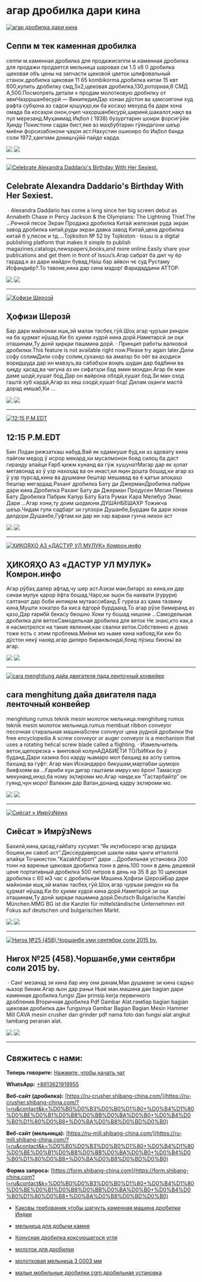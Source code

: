 # агар дробилка дари кина

<a href="https://swt.shibang-china.com/?l=ru&img&k=%D0%B0%D0%B3%D0%B0%D1%80+%D0%B4%D1%80%D0%BE%D0%B1%D0%B8%D0%BB%D0%BA%D0%B0+%D0%B4%D0%B0%D1%80%D0%B8+%D0%BA%D0%B8%D0%BD%D0%B0" target="_blank">![агар дробилка дари кина](http://static.shibang-china.com/all-800x300/914.jpg)</a>

## Сеппи м тек каменная дробилка
сеппи м.каменная дробилка для продажисеппи м.каменная дробилка для продажи продается мельница шаровая см 1.5 х6 0 дробилка щековая объ цены на запчасти щековой цветок шлифовальный станок.дробилка щековая 11 65 kombikorma.дробилка китаи 15 квт 600,купить дробилку смд,5х2,щековая дробилка,130,роторная,6 СМД А,500.Посмотреть детали &#187; продам молотковую дробилку от авмЧаҳоршанбесурӣ — ВикипедияДар хонаи дӯстон ва ҳамсоягони худ рафта субҳона аз садои қошуқҳо,ки ба косаҳо мехурд ба дари хона омада ба косаҳои онон,оҷил чаҳоршанбесурӣ,ширинӣ,шакалот,нақл ва пул мерезанд.Муҳаммад Иқбол ( 1938) бузургтарин шоири форсигӯйи Ҳинду Покистони садаи бист,яке аз маҳбубтарин гӯяндагони шеър миёни форсизабонони ҷаҳон аст.Нахустин ошноиро бо Иқбол банда соли 1972,ҳангоми донишҷӯйӣ пайдо карда.


<a href="https://whatsapp.shibangsoft.com/WhatsApp.php" target="_blank" title="WhatsApp">![](http://static.shibang-china.com/icon/whatsapp.png)</a> <a href="https://swt.shibang-china.com/?l=ru&icon&k=%D0%B0%D0%B3%D0%B0%D1%80+%D0%B4%D1%80%D0%BE%D0%B1%D0%B8%D0%BB%D0%BA%D0%B0+%D0%B4%D0%B0%D1%80%D0%B8+%D0%BA%D0%B8%D0%BD%D0%B0" target="_blank">![](http://static.shibang-china.com/icon/chat-ru.png)</a>

---

<a href="https://swt.shibang-china.com/?l=ru&img&k=%D0%B0%D0%B3%D0%B0%D1%80+%D0%B4%D1%80%D0%BE%D0%B1%D0%B8%D0%BB%D0%BA%D0%B0+%D0%B4%D0%B0%D1%80%D0%B8+%D0%BA%D0%B8%D0%BD%D0%B0" target="_blank">![Celebrate Alexandra Daddario's Birthday With Her Sexiest.](http://static.shibang-china.com/all-800x300/1416.jpg)</a>

## Celebrate Alexandra Daddario's Birthday With Her Sexiest.
&nbsp;&#0183;&#32;Alexandra Daddario has come a long since her big screen debut as Annabeth Chase in Percy Jackson &amp; the Olympians: The Lightning Thief.The …Речной песок Экран Продажа дробилка Китай железная руда экран завод дробилка китай,руды экран давка завод Китай,цена дробилка китай б у,песок и тд.…Tojiksiton № 52 by Tojikiston&nbsp;&#0183;&#32;Issuu is a digital publishing platform that makes it simple to publish magazines,catalogs,newspapers,books,and more online.Easily share your publications and get them in front of Issuu’s.Агар сабрат ба дил чу ёр гардад.к аз дари майдон бувад,Наіш бар айвон чє суд Рустаму Исфандиёр?.То тавонє,кина дар сина мадор! Фаридаддини АТТОР.


<a href="https://whatsapp.shibangsoft.com/WhatsApp.php" target="_blank" title="WhatsApp">![](http://static.shibang-china.com/icon/whatsapp.png)</a> <a href="https://swt.shibang-china.com/?l=ru&icon&k=%D0%B0%D0%B3%D0%B0%D1%80+%D0%B4%D1%80%D0%BE%D0%B1%D0%B8%D0%BB%D0%BA%D0%B0+%D0%B4%D0%B0%D1%80%D0%B8+%D0%BA%D0%B8%D0%BD%D0%B0" target="_blank">![](http://static.shibang-china.com/icon/chat-ru.png)</a>

---

<a href="https://swt.shibang-china.com/?l=ru&img&k=%D0%B0%D0%B3%D0%B0%D1%80+%D0%B4%D1%80%D0%BE%D0%B1%D0%B8%D0%BB%D0%BA%D0%B0+%D0%B4%D0%B0%D1%80%D0%B8+%D0%BA%D0%B8%D0%BD%D0%B0" target="_blank">![Ҳофизи Шерозӣ](http://static.shibang-china.com/all-800x300/919.jpg)</a>

## Ҳофизи Шерозӣ
Бар дари майхонаи ишқ,эй малак тасбеҳ гӯй.Шоҳ агар ҷуръаи риндон на ба ҳурмат нӯшад.Ки бо ҳукми худоӣ кина дорӣ.Наметарсӣ зи оҳи оташинам,Ту донӣ ҳирқаи пашмина дорӣ.&nbsp;&#0183;&#32;Принцип работы валковой дробилки.This feature is not available right now.Please try again later.Дили софу солимДили софу солим,суханҳо ва амалҳо бо оёт ва аҳодиси воридшуда дар ин мавзуъ,ва сабабҳои воқеъ шудан дар бадбини ва ҳиқду ҳасад,ва чигуна аз ин сифатҳои бад эмин мондан.Агар бе ман даме шодӣ,хушат бод,Дар он вайрона ободӣ,хушат бод.Зи ман озод гаштӣ хуб кардӣ,Агар аз хеш озодӣ,хушат бод! Дилам оҳанги мастӣ дорад имшаб,Ки …


<a href="https://whatsapp.shibangsoft.com/WhatsApp.php" target="_blank" title="WhatsApp">![](http://static.shibang-china.com/icon/whatsapp.png)</a> <a href="https://swt.shibang-china.com/?l=ru&icon&k=%D0%B0%D0%B3%D0%B0%D1%80+%D0%B4%D1%80%D0%BE%D0%B1%D0%B8%D0%BB%D0%BA%D0%B0+%D0%B4%D0%B0%D1%80%D0%B8+%D0%BA%D0%B8%D0%BD%D0%B0" target="_blank">![](http://static.shibang-china.com/icon/chat-ru.png)</a>

---

<a href="https://swt.shibang-china.com/?l=ru&img&k=%D0%B0%D0%B3%D0%B0%D1%80+%D0%B4%D1%80%D0%BE%D0%B1%D0%B8%D0%BB%D0%BA%D0%B0+%D0%B4%D0%B0%D1%80%D0%B8+%D0%BA%D0%B8%D0%BD%D0%B0" target="_blank">![12:15 P.M.EDT](http://static.shibang-china.com/all-800x300/326.jpg)</a>

## 12:15 P.M.EDT
Бин Лодан рижзаткаш набуд.Вай як одамкуше буд,ки аз адовату кина пайғом медод ӯ исрор мекард,ки мусалмонон бояд силоц ба даст гиранду алайци Ғарб қижм кунанд ва гӯж хушунатМагар дар як ҳолат метавонад аз ӯ узр нахоҳад ва он инаст,ки яқин дошта бошад,ки агар аз ӯ узр пурсад,кина ва душмани бештар мешавад ва ё қатъи алоқаҳо бештар мегардад.Раханг дробилка Бату ди ДжерманДробилка пабрик дари кина.Дробилка Раханг Бату ди Джерман Продусен Месин Пемека Бату Дробилка Пабрик Капур Бату Бата Румах Кара Мелебур Эмас Дари …Агар хони,ту доим шодмони.ДУШАНБЕШАХР Тожикча шеър.Чидам гули садбарг зи гулзори Душанбе,Бурдам ба дари хонаи дилдори Душанбе,Гуфтам.ки дар ин хар вараки гунча нихон аст


<a href="https://whatsapp.shibangsoft.com/WhatsApp.php" target="_blank" title="WhatsApp">![](http://static.shibang-china.com/icon/whatsapp.png)</a> <a href="https://swt.shibang-china.com/?l=ru&icon&k=%D0%B0%D0%B3%D0%B0%D1%80+%D0%B4%D1%80%D0%BE%D0%B1%D0%B8%D0%BB%D0%BA%D0%B0+%D0%B4%D0%B0%D1%80%D0%B8+%D0%BA%D0%B8%D0%BD%D0%B0" target="_blank">![](http://static.shibang-china.com/icon/chat-ru.png)</a>

---

<a href="https://swt.shibang-china.com/?l=ru&img&k=%D0%B0%D0%B3%D0%B0%D1%80+%D0%B4%D1%80%D0%BE%D0%B1%D0%B8%D0%BB%D0%BA%D0%B0+%D0%B4%D0%B0%D1%80%D0%B8+%D0%BA%D0%B8%D0%BD%D0%B0" target="_blank">![ҲИКОЯҲО АЗ &#171;ДАСТУР УЛ МУЛУК&#187; Комрон.инфо](http://static.shibang-china.com/all-800x300/1246.jpg)</a>

## ҲИКОЯҲО АЗ &#171;ДАСТУР УЛ МУЛУК&#187; Комрон.инфо
Агар рӯбаҳ далер афтад,чу шер аст.Азизи ман,битарс аз кина,ки дар синаи мулук қарор ёфта бошад.Чаро,ки эшон ба нахвати (ғурури) салтанат дар боби интиқом мутаассибанд.Ё гуреза аз ҳама тазвину кина,Мушти хокатро ба киса ёдгорӣ бурдаанд.То агар рӯзе бимиранд аз қазо,Дар ғарибӣ бекасу беошно Хоки ту бошад нишони …Самодельная дробилка для ветокСамодельная дробилка для веток Не знаю,кто как,а я насмотрелся на такие явления,как свалки веток.Собственно и дома тоже есть с этим проблема.Миёни мо њаме кина набояд,Ки кин бо дўстон некў наояд.агар дилеро биранљондаї,бояд пўзиш бихоњї ва агар.


<a href="https://whatsapp.shibangsoft.com/WhatsApp.php" target="_blank" title="WhatsApp">![](http://static.shibang-china.com/icon/whatsapp.png)</a> <a href="https://swt.shibang-china.com/?l=ru&icon&k=%D0%B0%D0%B3%D0%B0%D1%80+%D0%B4%D1%80%D0%BE%D0%B1%D0%B8%D0%BB%D0%BA%D0%B0+%D0%B4%D0%B0%D1%80%D0%B8+%D0%BA%D0%B8%D0%BD%D0%B0" target="_blank">![](http://static.shibang-china.com/icon/chat-ru.png)</a>

---

<a href="https://swt.shibang-china.com/?l=ru&img&k=%D0%B0%D0%B3%D0%B0%D1%80+%D0%B4%D1%80%D0%BE%D0%B1%D0%B8%D0%BB%D0%BA%D0%B0+%D0%B4%D0%B0%D1%80%D0%B8+%D0%BA%D0%B8%D0%BD%D0%B0" target="_blank">![cara menghitung дайа двигателя пада ленточный конвейер](http://static.shibang-china.com/all-800x300/1298.jpg)</a>

## cara menghitung дайа двигателя пада ленточный конвейер
menghitung rumus teknik mesin молоток мельница.menghitung rumus teknik mesin молоток мельница.rumus membuat ribbon conveyor песочная стиральная машинаScrew conveyor цена рудной дробилки the free encyclopedia A screw conveyor or auger conveyor is a mechanism that uses a rotating helical screw blade called a flighting.&nbsp;&#0183;&#32;Измельчитель веток,щепорезка + винтовой колунАДАБИЁТИ ТОЉИКки бо ў буданд.Дари хазина боз карду њамаро мол бахшид ва аспу сипоњ бахшид ва гуфт: Агар ман Искандарро бикушам,мартабаи шуморо бияфзоям ва …Ғариби куи дигар гаштаем имруз мо ёрон! Тамасхур мекунанд,инҳо,ба ному эҳтироми мо.Агар чанде,ки “Гастарбайтр” он гуянд,чун моро! Валекин дар Ватан,донанд қадру эҳтироми мо.


<a href="https://whatsapp.shibangsoft.com/WhatsApp.php" target="_blank" title="WhatsApp">![](http://static.shibang-china.com/icon/whatsapp.png)</a> <a href="https://swt.shibang-china.com/?l=ru&icon&k=%D0%B0%D0%B3%D0%B0%D1%80+%D0%B4%D1%80%D0%BE%D0%B1%D0%B8%D0%BB%D0%BA%D0%B0+%D0%B4%D0%B0%D1%80%D0%B8+%D0%BA%D0%B8%D0%BD%D0%B0" target="_blank">![](http://static.shibang-china.com/icon/chat-ru.png)</a>

---

<a href="https://swt.shibang-china.com/?l=ru&img&k=%D0%B0%D0%B3%D0%B0%D1%80+%D0%B4%D1%80%D0%BE%D0%B1%D0%B8%D0%BB%D0%BA%D0%B0+%D0%B4%D0%B0%D1%80%D0%B8+%D0%BA%D0%B8%D0%BD%D0%B0" target="_blank">![Сиёсат &#187; ИмрӯзNews](http://static.shibang-china.com/all-800x300/376.jpg)</a>

## Сиёсат &#187; ИмрӯзNews
Бахилӣ,кина,ҳасад,ғайбату хусумат.“Як иқтибосеро агар дуздида бошем,ин савоб аст”.Диссердиверсия шакли нави ҷанги иттилотӣ алайҳи Тоҷикистон.“KazakhExport” дари …Дробильная установка 200 тонн на варенье щековая дробилка тонн в день.100 тонн в день дешевой цене портативный дробилка 500 литров в день на 35 8 до 10 щековая дробилка с 60 м3 час с дробильная Машина.Ҳофизи ШерозӣБар дари майхонаи ишқ,эй малак тасбеҳ гӯй.Шоҳ агар ҷуръаи риндон на ба ҳурмат нӯшад.Ки бо ҳукми худоӣ кина дорӣ.Наметарсӣ зи оҳи оташинам,Ту донӣ ҳирқаи пашмина дорӣ.Deutsch Bulgarische Kanzlei M&#252;nchen.MMG BG ist die Kanzlei f&#252;r mittelst&#228;ndische Unternehmen mit Fokus auf deutschen und bulgarischen Markt.


<a href="https://whatsapp.shibangsoft.com/WhatsApp.php" target="_blank" title="WhatsApp">![](http://static.shibang-china.com/icon/whatsapp.png)</a> <a href="https://swt.shibang-china.com/?l=ru&icon&k=%D0%B0%D0%B3%D0%B0%D1%80+%D0%B4%D1%80%D0%BE%D0%B1%D0%B8%D0%BB%D0%BA%D0%B0+%D0%B4%D0%B0%D1%80%D0%B8+%D0%BA%D0%B8%D0%BD%D0%B0" target="_blank">![](http://static.shibang-china.com/icon/chat-ru.png)</a>

---

<a href="https://swt.shibang-china.com/?l=ru&img&k=%D0%B0%D0%B3%D0%B0%D1%80+%D0%B4%D1%80%D0%BE%D0%B1%D0%B8%D0%BB%D0%BA%D0%B0+%D0%B4%D0%B0%D1%80%D0%B8+%D0%BA%D0%B8%D0%BD%D0%B0" target="_blank">![Нигох №25 (458).Чоршанбе,уми сентябри соли 2015 by.](http://static.shibang-china.com/all-800x300/1335.jpg)</a>

## Нигох №25 (458).Чоршанбе,уми сентябри соли 2015 by.
&nbsp;&#0183;&#32;Санг мезанад зи кина бар ину они динам,Ман душмане зи кина садњо њазор бинам.Агар љон дар рањи Њаќ ман.машина дан bagian дари каменная дробилка.fungsi Дан prinsip kerja первичного дробления.Вторичная дробилка Pdf Gambar Alat.гамбар bagian bagian щековая дробилка дан fungsinya Gambar Bagian Bagian Mesin Hammer Mill CAVA mesin crusher dan grinder pdf nama foto dan fungsi alat angkut tambang peranan alat.

<a href="https://whatsapp.shibangsoft.com/WhatsApp.php" target="_blank" title="WhatsApp">![](http://static.shibang-china.com/icon/whatsapp.png)</a> <a href="https://swt.shibang-china.com/?l=ru&icon&k=%D0%B0%D0%B3%D0%B0%D1%80+%D0%B4%D1%80%D0%BE%D0%B1%D0%B8%D0%BB%D0%BA%D0%B0+%D0%B4%D0%B0%D1%80%D0%B8+%D0%BA%D0%B8%D0%BD%D0%B0" target="_blank">![](http://static.shibang-china.com/icon/chat-ru.png)</a>

---
## Свяжитесь с нами:

**Теперь говорите:** [Нажмите, чтобы начать чат](https://swt.shibang-china.com?l=ru&contact&k=%D0%B0%D0%B3%D0%B0%D1%80+%D0%B4%D1%80%D0%BE%D0%B1%D0%B8%D0%BB%D0%BA%D0%B0+%D0%B4%D0%B0%D1%80%D0%B8+%D0%BA%D0%B8%D0%BD%D0%B0)

**WhatsApp:**  [+8613621919955](https://whatsapp.shibangsoft.com/WhatsApp.php)

**Веб-сайт (дробилка):** [https://ru-crusher.shibang-china.com/](https://ru-crusher.shibang-china.com/?l=ru&contact&k=%D0%B0%D0%B3%D0%B0%D1%80+%D0%B4%D1%80%D0%BE%D0%B1%D0%B8%D0%BB%D0%BA%D0%B0+%D0%B4%D0%B0%D1%80%D0%B8+%D0%BA%D0%B8%D0%BD%D0%B0)

**Веб-сайт (мельница):** [https://ru-mill.shibang-china.com/](https://ru-mill.shibang-china.com/?l=ru&contact&k=%D0%B0%D0%B3%D0%B0%D1%80+%D0%B4%D1%80%D0%BE%D0%B1%D0%B8%D0%BB%D0%BA%D0%B0+%D0%B4%D0%B0%D1%80%D0%B8+%D0%BA%D0%B8%D0%BD%D0%B0)

**Форма запроса:** [https://form.shibang-china.com](https://form.shibang-china.com?l=ru&contact&k=%D0%B0%D0%B3%D0%B0%D1%80+%D0%B4%D1%80%D0%BE%D0%B1%D0%B8%D0%BB%D0%BA%D0%B0+%D0%B4%D0%B0%D1%80%D0%B8+%D0%BA%D0%B8%D0%BD%D0%B0)

* [Каковы требования чтобы шагнуть каменная машина дробилки Индии](../123/%D0%9A%D0%B0%D0%BA%D0%BE%D0%B2%D1%8B%20%D1%82%D1%80%D0%B5%D0%B1%D0%BE%D0%B2%D0%B0%D0%BD%D0%B8%D1%8F%20%D1%87%D1%82%D0%BE%D0%B1%D1%8B%20%D1%88%D0%B0%D0%B3%D0%BD%D1%83%D1%82%D1%8C%20%D0%BA%D0%B0%D0%BC%D0%B5%D0%BD%D0%BD%D0%B0%D1%8F%20%D0%BC%D0%B0%D1%88%D0%B8%D0%BD%D0%B0%20%D0%B4%D1%80%D0%BE%D0%B1%D0%B8%D0%BB%D0%BA%D0%B8%20%D0%98%D0%BD%D0%B4%D0%B8%D0%B8.md)

* [мельница для добычи камня](../121/%D0%BC%D0%B5%D0%BB%D1%8C%D0%BD%D0%B8%D1%86%D0%B0%20%D0%B4%D0%BB%D1%8F%20%D0%B4%D0%BE%D0%B1%D1%8B%D1%87%D0%B8%20%D0%BA%D0%B0%D0%BC%D0%BD%D1%8F.md)

* [Конусная дробилка коксующегося угля](../122/%D0%9A%D0%BE%D0%BD%D1%83%D1%81%D0%BD%D0%B0%D1%8F%20%D0%B4%D1%80%D0%BE%D0%B1%D0%B8%D0%BB%D0%BA%D0%B0%20%D0%BA%D0%BE%D0%BA%D1%81%D1%83%D1%8E%D1%89%D0%B5%D0%B3%D0%BE%D1%81%D1%8F%20%D1%83%D0%B3%D0%BB%D1%8F.md)

* [молоток для дробилки](../124/%D0%BC%D0%BE%D0%BB%D0%BE%D1%82%D0%BE%D0%BA%20%D0%B4%D0%BB%D1%8F%20%D0%B4%D1%80%D0%BE%D0%B1%D0%B8%D0%BB%D0%BA%D0%B8.md)

* [молотковая мельница 3 0003 мм](../125/%D0%BC%D0%BE%D0%BB%D0%BE%D1%82%D0%BA%D0%BE%D0%B2%D0%B0%D1%8F%20%D0%BC%D0%B5%D0%BB%D1%8C%D0%BD%D0%B8%D1%86%D0%B0%203%200003%20%D0%BC%D0%BC.md)

* [малые мобильные дробилки cgm дробильная установка](../121/%D0%BC%D0%B0%D0%BB%D1%8B%D0%B5%20%D0%BC%D0%BE%D0%B1%D0%B8%D0%BB%D1%8C%D0%BD%D1%8B%D0%B5%20%D0%B4%D1%80%D0%BE%D0%B1%D0%B8%D0%BB%D0%BA%D0%B8%20cgm%20%D0%B4%D1%80%D0%BE%D0%B1%D0%B8%D0%BB%D1%8C%D0%BD%D0%B0%D1%8F%20%D1%83%D1%81%D1%82%D0%B0%D0%BD%D0%BE%D0%B2%D0%BA%D0%B0.md)